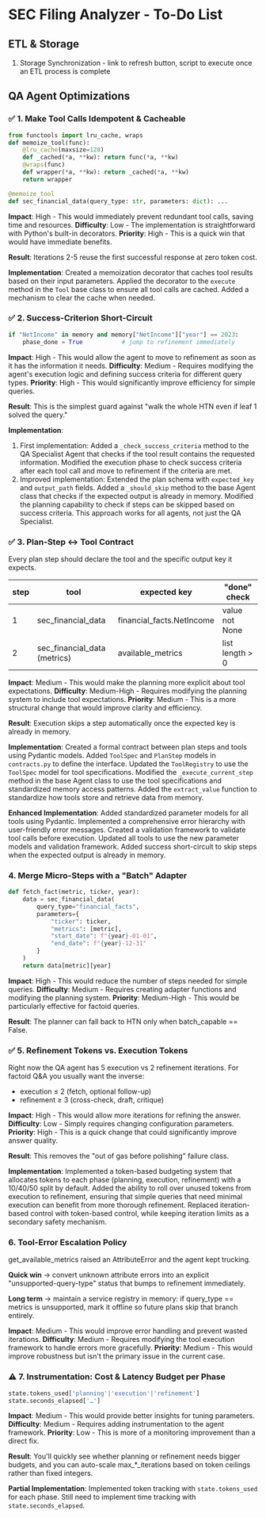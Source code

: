 # SEC Filing Analyzer - To-Do List

## ETL & Storage
1. Storage Synchronization - link to refresh button, script to execute once an ETL process is complete

## QA Agent Optimizations

### ✅ 1. Make Tool Calls Idempotent & Cacheable

```python
from functools import lru_cache, wraps
def memoize_tool(func):
    @lru_cache(maxsize=128)
    def _cached(*a, **kw): return func(*a, **kw)
    @wraps(func)
    def wrapper(*a, **kw): return _cached(*a, **kw)
    return wrapper

@memoize_tool
def sec_financial_data(query_type: str, parameters: dict): ...
```

**Impact**: High - This would immediately prevent redundant tool calls, saving time and resources.
**Difficulty**: Low - The implementation is straightforward with Python's built-in decorators.
**Priority**: High - This is a quick win that would have immediate benefits.

**Result**: Iterations 2-5 reuse the first successful response at zero token cost.

**Implementation**: Created a memoization decorator that caches tool results based on their input parameters. Applied the decorator to the `execute` method in the `Tool` base class to ensure all tool calls are cached. Added a mechanism to clear the cache when needed.

### ✅ 2. Success-Criterion Short-Circuit

```python
if "NetIncome" in memory and memory["NetIncome"]["year"] == 2023:
    phase_done = True           # jump to refinement immediately
```

**Impact**: High - This would allow the agent to move to refinement as soon as it has the information it needs.
**Difficulty**: Medium - Requires modifying the agent's execution logic and defining success criteria for different query types.
**Priority**: High - This would significantly improve efficiency for simple queries.

**Result**: This is the simplest guard against "walk the whole HTN even if leaf 1 solved the query."

**Implementation**:
1. First implementation: Added a `_check_success_criteria` method to the QA Specialist Agent that checks if the tool result contains the requested information. Modified the execution phase to check success criteria after each tool call and move to refinement if the criteria are met.
2. Improved implementation: Extended the plan schema with `expected_key` and `output_path` fields. Added a `_should_skip` method to the base Agent class that checks if the expected output is already in memory. Modified the planning capability to check if steps can be skipped based on success criteria. This approach works for all agents, not just the QA Specialist.

### ✅ 3. Plan-Step ↔ Tool Contract

Every plan step should declare the tool and the specific output key it expects.

| step | tool | expected key | "done" check |
|------|------|--------------|---------------|
| 1 | sec_financial_data | financial_facts.NetIncome | value not None |
| 2 | sec_financial_data (metrics) | available_metrics | list length > 0 |

**Impact**: Medium - This would make the planning more explicit about tool expectations.
**Difficulty**: Medium-High - Requires modifying the planning system to include tool expectations.
**Priority**: Medium - This is a more structural change that would improve clarity and efficiency.

**Result**: Execution skips a step automatically once the expected key is already in memory.

**Implementation**: Created a formal contract between plan steps and tools using Pydantic models. Added `ToolSpec` and `PlanStep` models in `contracts.py` to define the interface. Updated the `ToolRegistry` to use the `ToolSpec` model for tool specifications. Modified the `_execute_current_step` method in the base Agent class to use the tool specifications and standardized memory access patterns. Added the `extract_value` function to standardize how tools store and retrieve data from memory.

**Enhanced Implementation**: Added standardized parameter models for all tools using Pydantic. Implemented a comprehensive error hierarchy with user-friendly error messages. Created a validation framework to validate tool calls before execution. Updated all tools to use the new parameter models and validation framework. Added success short-circuit to skip steps when the expected output is already in memory.

### 4. Merge Micro-Steps with a "Batch" Adapter

```python
def fetch_fact(metric, ticker, year):
    data = sec_financial_data(
        query_type="financial_facts",
        parameters={
            "ticker": ticker,
            "metrics": [metric],
            "start_date": f"{year}-01-01",
            "end_date": f"{year}-12-31"
        }
    )
    return data[metric][year]
```

**Impact**: High - This would reduce the number of steps needed for simple queries.
**Difficulty**: Medium - Requires creating adapter functions and modifying the planning system.
**Priority**: Medium-High - This would be particularly effective for factoid queries.

**Result**: The planner can fall back to HTN only when batch_capable == False.

### ✅ 5. Refinement Tokens vs. Execution Tokens

Right now the QA agent has 5 execution vs 2 refinement iterations.
For factoid Q&A you usually want the inverse:

- execution ≤ 2 (fetch, optional follow-up)
- refinement ≥ 3 (cross-check, draft, critique)

**Impact**: High - This would allow more iterations for refining the answer.
**Difficulty**: Low - Simply requires changing configuration parameters.
**Priority**: High - This is a quick change that could significantly improve answer quality.

**Result**: This removes the "out of gas before polishing" failure class.

**Implementation**: Implemented a token-based budgeting system that allocates tokens to each phase (planning, execution, refinement) with a 10/40/50 split by default. Added the ability to roll over unused tokens from execution to refinement, ensuring that simple queries that need minimal execution can benefit from more thorough refinement. Replaced iteration-based control with token-based control, while keeping iteration limits as a secondary safety mechanism.

### 6. Tool-Error Escalation Policy

get_available_metrics raised an AttributeError and the agent kept trucking.

**Quick win** → convert unknown attribute errors into an explicit "unsupported-query-type" status that bumps to refinement immediately.

**Long term** → maintain a service registry in memory: if query_type == metrics is unsupported, mark it offline so future plans skip that branch entirely.

**Impact**: Medium - This would improve error handling and prevent wasted iterations.
**Difficulty**: Medium - Requires modifying the tool execution framework to handle errors more gracefully.
**Priority**: Medium - This would improve robustness but isn't the primary issue in the current case.

### ⚠️ 7. Instrumentation: Cost & Latency Budget per Phase

```python
state.tokens_used['planning'|'execution'|'refinement']
state.seconds_elapsed['…']
```

**Impact**: Medium - This would provide better insights for tuning parameters.
**Difficulty**: Medium - Requires adding instrumentation to the agent framework.
**Priority**: Low - This is more of a monitoring improvement than a direct fix.

**Result**: You'll quickly see whether planning or refinement needs bigger budgets, and you can auto-scale max_*_iterations based on token ceilings rather than fixed integers.

**Partial Implementation**: Implemented token tracking with `state.tokens_used` for each phase. Still need to implement time tracking with `state.seconds_elapsed`.